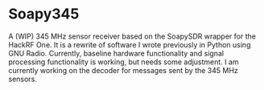 # Soapy345
A (WIP) 345 MHz sensor receiver based on the SoapySDR wrapper for the HackRF One. It is a rewrite of software I wrote previously in Python using GNU Radio.
Currently, baseline hardware functionality and signal processing functionality is working, but needs some adjustment. I am currently working on the decoder for messages sent by the 345 MHz sensors.
